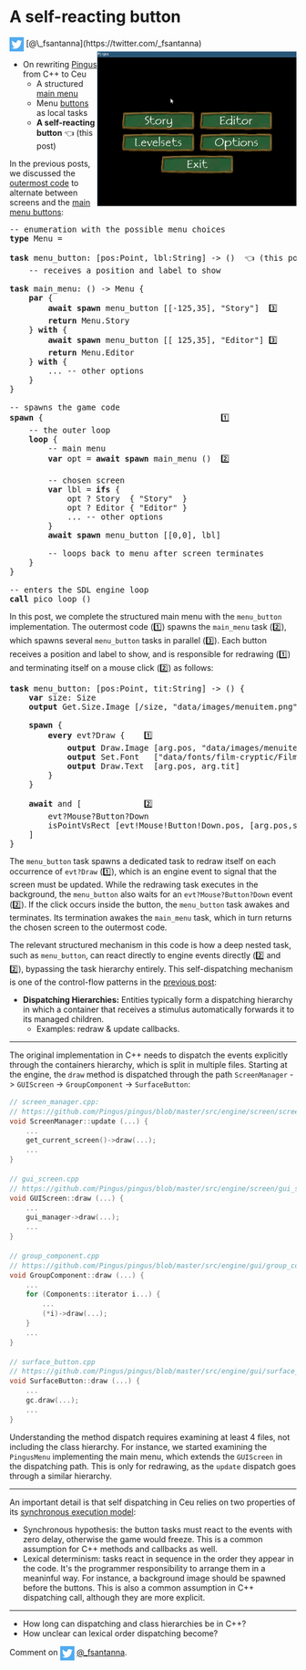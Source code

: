 # A self-reacting button

<img src="../twitter.png" style="vertical-align:middle">
[@\_fsantanna](https://twitter.com/_fsantanna)

<img src="menu.gif" align="right" width="350">

- On rewriting [Pingus](pingus.md) from C++ to Ceu
    - A structured [main menu](menu.md)
    - Menu [buttons](buttons.md) as local tasks
    - **A self-reacting button**          👈 (this post)

In the previous posts, we discussed the [outermost code](menu.md) to alternate
between screens and the [main menu buttons](buttons.md):

<pre>
-- enumeration with the possible menu choices
<b>type</b> Menu = <Story=(), Editor=(), ...>

<b>task</b> menu_button: [pos:Point, lbl:String] -> ()  👈 (this post)
    -- receives a position and label to show

<b>task</b> main_menu: () -> Menu {
    <b>par</b> {
        <b>await</b> <b>spawn</b> menu_button [[-125,35], "Story"]  3️⃣
        <b>return</b> Menu.Story
    } <b>with</b> {
        <b>await</b> <b>spawn</b> menu_button [[ 125,35], "Editor"] 3️⃣
        <b>return</b> Menu.Editor
    } <b>with</b> {
        ... -- other options
    }
}

-- spawns the game code
<b>spawn</b> {                                     1️⃣
    -- the outer loop
    <b>loop</b> {
        -- main menu
        <b>var</b> opt = <b>await</b> <b>spawn</b> main_menu ()  2️⃣

        -- chosen screen
        <b>var</b> lbl = <b>ifs</b> {
            opt ? Story  { "Story"  }
            opt ? Editor { "Editor" }
            ... -- other options
        }
        <b>await</b> <b>spawn</b> menu_button [[0,0], lbl]

        -- loops back to menu after screen terminates
    }
}

-- enters the SDL engine loop
<b>call</b> pico_loop ()
</pre>

In this post, we complete the structured main menu with the `menu_button`
implementation.
The outermost code (1️⃣) spawns the `main_menu` task (2️⃣), which spawns several
`menu_button` tasks in parallel (3️⃣).
Each button receives a position and label to show, and is responsible for
redrawing (1️⃣) and terminating itself on a mouse click (2️⃣) as follows:

<pre>
<b>task</b> menu_button: [pos:Point, tit:String] -> () {
    <b>var</b> size: Size
    <b>output</b> Get.Size.Image [/size, "data/images/menuitem.png"]

    <b>spawn</b> {
        <b>every</b> evt?Draw {    1️⃣
            <b>output</b> Draw.Image [arg.pos, "data/images/menuitem.png"]
            <b>output</b> Set.Font   ["data/fonts/film-cryptic/Filmcryptic.ttf",45]
            <b>output</b> Draw.Text  [arg.pos, arg.tit]
        }
    }

    <b>await</b> and [             2️⃣
        evt?Mouse?Button?Down
        isPointVsRect [evt!Mouse!Button!Down.pos, [arg.pos,size]]
    ]
}
</pre>

The `menu_button` task spawns a dedicated task to redraw itself on each
occurrence of `evt?Draw` (1️⃣), which is an engine event to signal that the
screen must be updated.
While the redrawing task executes in the background, the `menu_button` also
waits for an `evt?Mouse?Button?Down` event (2️⃣).
If the click occurs inside the button, the `menu_button` task awakes and
terminates.
Its termination awakes the `main_menu` task, which in turn returns the chosen
screen to the outermost code.

The relevant structured mechanism in this code is how a deep nested task, such
as `menu_button`, can react directly to engine events directly (2️⃣ and 2️⃣),
bypassing the task hierarchy entirely.
This self-dispatching mechanism is one of the control-flow patterns in the
[previous post](pingus.md):

- **Dispatching Hierarchies:** Entities typically form a dispatching hierarchy
   in which a container that receives a stimulus automatically forwards it to
   its managed children.
    - Examples: redraw & update callbacks.

---

The original implementation in C++ needs to dispatch the events explicitly
through the containers hierarchy, which is split in multiple files.
Starting at the engine, the `draw` method is dispatched through the path
`ScreenManager` -> `GUIScreen` -> `GroupComponent` -> `SurfaceButton`:

```cpp
// screen_manager.cpp:
// https://github.com/Pingus/pingus/blob/master/src/engine/screen/screen_manager.cpp#L200
void ScreenManager::update (...) {
    ...
    get_current_screen()->draw(...);
    ...
}

// gui_screen.cpp
// https://github.com/Pingus/pingus/blob/master/src/engine/screen/gui_screen.cpp#L40
void GUIScreen::draw (...) {
    ...
    gui_manager->draw(...);
    ...
}

// group_component.cpp
// https://github.com/Pingus/pingus/blob/master/src/engine/gui/group_component.cpp#L47
void GroupComponent::draw (...) {
    ...
    for (Components::iterator i...) {
        ...
        (*i)->draw(...);
    }
    ...
}

// surface_button.cpp
// https://github.com/Pingus/pingus/blob/master/src/engine/gui/surface_button.cpp#L52
void SurfaceButton::draw (...) {
    ...
    gc.draw(...);
    ...
}
```

Understanding the method dispatch requires examining at least 4 files, not
including the class hierarchy.
For instance, we started examining the `PingusMenu` implementing the main menu,
which extends the `GUIScreen` in the dispatching path.
This is only for redrawing, as the `update` dispatch goes through a similar
hierarchy.

---

An important detail is that self dispatching in Ceu relies on two properties of
its [synchronous execution model](../sc.md):

- Synchronous hypothesis: the button tasks must react to the events with zero
    delay, otherwise the game would freeze.
    This is a common assumption for C++ methods and callbacks as well.
- Lexical determinism: tasks react in sequence in the order they appear in the
    code. It's the programmer responsibility to arrange them in a meaninful
    way. For instance, a background image should be spawned before the buttons.
    This is also a common assumption in C++ dispatching call, although they are
    more explicit.

---

- How long can dispatching and class hierarchies be in C++?
- How unclear can lexical order dispatching become?

Comment on <img src="../twitter.png" style="vertical-align:middle">
[@\_fsantanna](https://twitter.com/_fsantanna/status/TODO).
